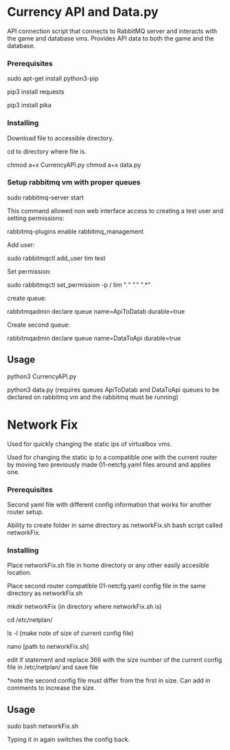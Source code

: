 # Currency API and Data.py
API connection script that connects to RabbitMQ server and interacts with the game and database vms. 
Provides API data to both the game and the database.
### Prerequisites
sudo apt-get install python3-pip

pip3 install requests

pip3 install pika

### Installing


Download file to accessible directory.


cd to directory where file is.


chmod a+x CurrencyAPI.py
chmod a+x data.py

### Setup rabbitmq vm with proper queues
sudo rabbitmq-server start

This command allowed non web interface access to creating a test user and setting permissions:

rabbitmq-plugins enable rabbitmq_management

Add user:

sudo rabbitmqctl add_user tim test

Set permission:

sudo rabbitmqctl set_permission -p / tim ".*" ".*" ".*"

create queue:

rabbitmqadmin declare queue name=ApiToDatab durable=true

Create second queue:

rabbitmqadmin declare queue name=DataToApi durable=true

## Usage
python3 CurrencyAPI.py

python3 data.py
(requires queues ApiToDatab and DataToApi queues to be declared on rabbitmq vm and the rabbitmq must be running)

# Network Fix
Used for quickly changing the static ips of virtualbox vms.

Used for changing the static ip to a compatible one with the current router by moving two previously made 01-netcfg.yaml files around and applies one.

### Prerequisites
Second yaml file with different config information that works for another router setup.

Ability to create folder in same directory as networkFix.sh bash script called networkFix.

### Installing

Place networkFix.sh file in home directory or any other easily accesible location.

Place second router compatible 01-netcfg.yaml config file in the same directory as networkFix.sh

mkdir networkFix (in directory where networkFix.sh is)

cd /etc/netplan/

ls -l (make note of size of current config file)

nano [path to networkFix.sh]

edit if statement and replace 366 with the size number of the current config file in /etc/netplan/ and save file

*note the second config file must differ from the first in size. Can add in comments to increase the size.

## Usage
sudo bash networkFix.sh

Typing it in again switches the config back.



